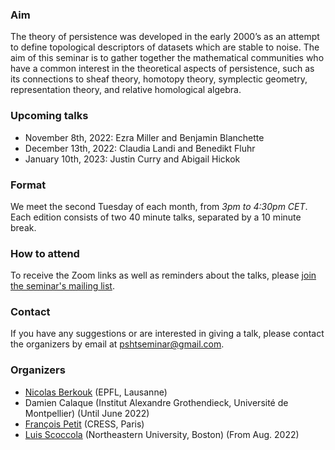 ### Aim
The theory of persistence was developed in the early 2000’s as an attempt to define topological descriptors of datasets which are stable to noise.
The aim of this seminar is to gather together the mathematical communities who have a common interest in the theoretical aspects of persistence, such as its connections to sheaf theory, homotopy theory, symplectic geometry, representation theory, and relative homological algebra.


### Upcoming talks

- November 8th, 2022: Ezra Miller and Benjamin Blanchette
- December 13th, 2022: Claudia Landi and Benedikt Fluhr
- January 10th, 2023: Justin Curry and Abigail Hickok 


### Format
We meet the second Tuesday of each month, from *3pm to 4:30pm CET*.
Each edition consists of two 40 minute talks, separated by a 10 minute break.


### How to attend
To receive the Zoom links as well as reminders about the talks, please [join the seminar's mailing list](https://groups.google.com/g/psht-seminar).


### Contact
If you have any suggestions or are interested in giving a talk, please contact the organizers by email at [pshtseminar@gmail.com](mailto:pshtseminar@gmail.com).


### Organizers
- [Nicolas Berkouk](https://nberkouk.github.io/index.html) (EPFL, Lausanne)
- Damien Calaque (Institut Alexandre Grothendieck, Université de Montpellier) (Until June 2022)
- [François Petit](https://fpetit.org/) (CRESS, Paris)
- [Luis Scoccola](https://luisscoccola.github.io) (Northeastern University, Boston) (From Aug. 2022)
